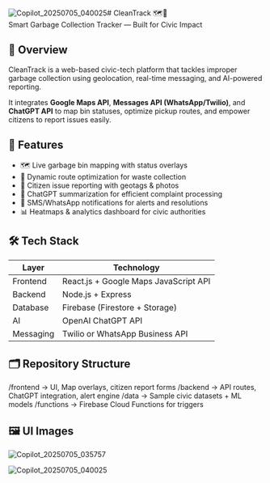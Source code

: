![Copilot_20250705_040025](https://github.com/user-attachments/assets/056cf23f-4df6-4718-9535-81b4f617f09e)# CleanTrack 🗺️🧹  
Smart Garbage Collection Tracker — Built for Civic Impact

## 🚀 Overview
CleanTrack is a web-based civic-tech platform that tackles improper garbage collection using geolocation, real-time messaging, and AI-powered reporting.

It integrates **Google Maps API**, **Messages API (WhatsApp/Twilio)**, and **ChatGPT API** to map bin statuses, optimize pickup routes, and empower citizens to report issues easily.

## 🧩 Features
- 🗺️ Live garbage bin mapping with status overlays  
- 🚚 Dynamic route optimization for waste collection  
- 📸 Citizen issue reporting with geotags & photos  
- 🧠 ChatGPT summarization for efficient complaint processing  
- 📨 SMS/WhatsApp notifications for alerts and resolutions  
- 📊 Heatmaps & analytics dashboard for civic authorities

## 🛠️ Tech Stack
| Layer       | Technology         |
|-------------|--------------------|
| Frontend    | React.js + Google Maps JavaScript API  
| Backend     | Node.js + Express  
| Database    | Firebase (Firestore + Storage)  
| AI          | OpenAI ChatGPT API  
| Messaging   | Twilio or WhatsApp Business API  

## 🗂️ Repository Structure
/frontend → UI, Map overlays, citizen report forms 
/backend → API routes, ChatGPT integration, alert engine 
/data → Sample civic datasets + ML models 
/functions → Firebase Cloud Functions for triggers 
## 🖼️ UI Images
![Copilot_20250705_035757](https://github.com/user-attachments/assets/b8274244-bafa-4ea9-9f33-145a3a142fd0)

![Copilot_20250705_040025](https://github.com/user-attachments/assets/b124009b-960b-44b5-bfc5-4c3045d50c67)


